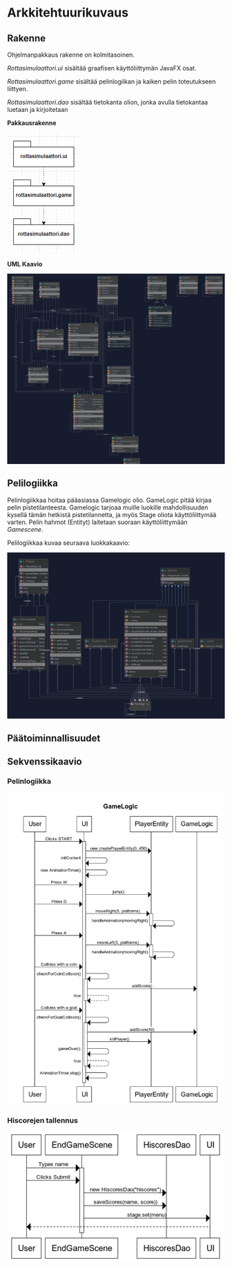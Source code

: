 # Arkkitehtuurikuvaus

## Rakenne

Ohjelmanpakkaus rakenne on kolmitasoinen.


*Rottasimulaattori.ui* sisältää graafisen käyttöliittymän JavaFX osat.

*Rottasimulaattori.game* sisältää pelinlogiikan ja kaiken pelin toteutukseen liittyen.



*Rottasimulaattori.dao* sisältää tietokanta olion, jonka avulla tietokantaa luetaan ja kirjoitetaan


**Pakkausrakenne**


![alt text](https://raw.githubusercontent.com/D3lux3/ot-harjoitustyo/master/documentation/pakkaus1.png "Pakkausrakenne.")

**UML Kaavio**


![alt text](https://raw.githubusercontent.com/D3lux3/ot-harjoitustyo/master/documentation/kaavio.png "UML luonnos.")

## Pelilogiikka

Pelinlogiikkaa hoitaa pääasiassa Gamelogic olio. GameLogic pitää kirjaa pelin pistetilanteesta. Gamelogic tarjoaa muille luokille mahdollisuuden kysellä tämän hetkistä pistetilannetta, ja myös Stage oliota käyttöliittymää varten. Pelin hahmot (Entityt) laitetaan suoraan käyttöliittymään *Gamescene*.

Pelilogiikkaa kuvaa seuraava luokkakaavio:

![alt text](https://raw.githubusercontent.com/D3lux3/ot-harjoitustyo/master/documentation/luokkakaavio2.png "Luokkakaavio")

## Päätoiminnallisuudet



## Sekvenssikaavio
### Pelinlogiikka
![alt text](https://raw.githubusercontent.com/D3lux3/ot-harjoitustyo/master/documentation/sekvenssi.png "Sekvenssikaavio")

### Hiscorejen tallennus
![alt text](https://raw.githubusercontent.com/D3lux3/ot-harjoitustyo/master/documentation/daosekvenssi.png "Sekvenssikaavio")